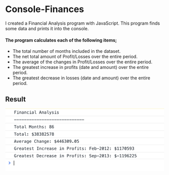 # Console-Finances
I created a Financial Analysis program with JavaScript. This program finds some data and prints it into the console.

#### The program calculates each of the following items;

- The total number of months included in the dataset.
- The net total amount of Profit/Losses over the entire period.
- The average of the changes in Profit/Losses over the entire period.
- The greatest increase in profits (date and amount) over the entire period.
- The greatest decrease in losses (date and amount) over the entire period.

## Result

![RPS-Example-Picture](./ScreenShot/Screenshot.png)